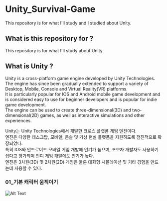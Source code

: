 # Unity_Survival-Game
This repository is for what I'll study and I studied about Unity.

## What is this repository for ?
This repository is for what I'll study about Unity.

## What is Unity ?
Unity is a cross-platform game engine developed by Unity Technologies. <br/>
The engine has since been gradually extended to support a variety of Desktop, Mobile, Console and Virtual Reality(VR) platforms. <br/>
It is particularly popular for IOS and Android mobile game development and is considered easy to use for beginner developers and is popular for indie game development. <br/>
The engine can be used to create three-dimensional(3D) and two-dimensional(2D) games, as well as interactive simulations and other experiences. <br/>

Unity는 Unity Technologies에서 개발한 크로스 플랫폼 게임 엔진이다. <br/>
엔진은 다양한 데스크탑, 모바일, 콘솔 및 가상 현실 플랫폼을 지원하도록 점진적으로 확장되었다. <br/>
특히 IOS와 안드로이드 모바일 게임 개발에 인기가 높으며, 초보자 개발자도 사용하기 쉽다고 평가되며 인디 게임 개발에도 인기가 높다. <br/>
엔진은 3차원(3D) 및 2차원(2D) 게임은 물론 대화형 시뮬레이션 및 기타 경험을 만드는데 사용할 수 있다. <br/>


### 01_기본 캐릭터 움직이기
![Alt Text](https://media.giphy.com/media/vFKqnCdLPNOKc/giphy.gif)
